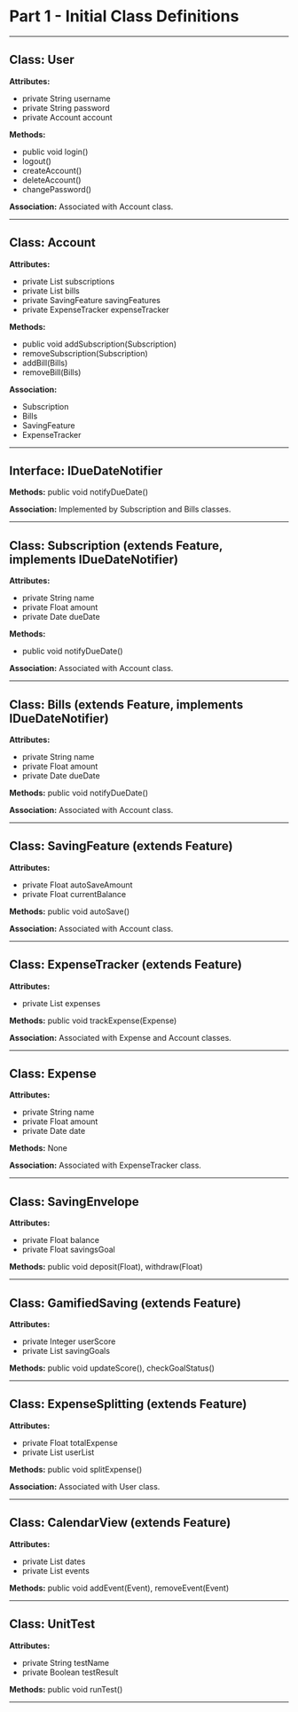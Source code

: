 # Part 1 - Initial Class Definitions

---------------------------------------------------------------------------------------------------------------------------

## Class: User

**Attributes:**
+ private String username
+ private String password
+ private Account account

**Methods:** 
+ public void login()
+ logout()
+ createAccount()
+ deleteAccount()
+ changePassword()

**Association:** Associated with Account class.

---------------------------------------------------------------------------------------------------------------------------

## Class: Account

**Attributes:**
+ private List<Subscription> subscriptions
+ private List<Bills> bills
+ private SavingFeature savingFeatures
+ private ExpenseTracker expenseTracker

**Methods:** 
+ public void addSubscription(Subscription)
+ removeSubscription(Subscription)
+ addBill(Bills)
+ removeBill(Bills)

**Association:**
+ Subscription
+ Bills
+ SavingFeature
+ ExpenseTracker

---------------------------------------------------------------------------------------------------------------------------

## Interface: IDueDateNotifier
**Methods:** public void notifyDueDate()

**Association:** Implemented by Subscription and Bills classes.

---------------------------------------------------------------------------------------------------------------------------

## Class: Subscription (extends Feature, implements IDueDateNotifier)

**Attributes:**
+ private String name
+ private Float amount
+ private Date dueDate

**Methods:** 
+ public void notifyDueDate()

**Association:** Associated with Account class.

---------------------------------------------------------------------------------------------------------------------------

## Class: Bills (extends Feature, implements IDueDateNotifier)

**Attributes:**
+ private String name
+ private Float amount
+ private Date dueDate

**Methods:** public void notifyDueDate()

**Association:** Associated with Account class.

---------------------------------------------------------------------------------------------------------------------------

## Class: SavingFeature (extends Feature)

**Attributes:**
+ private Float autoSaveAmount
+ private Float currentBalance

**Methods:** public void autoSave()

**Association:** Associated with Account class.

---------------------------------------------------------------------------------------------------------------------------

## Class: ExpenseTracker (extends Feature)

**Attributes:**
+ private List<Expense> expenses

**Methods:** public void trackExpense(Expense)

**Association:** Associated with Expense and Account classes.

---------------------------------------------------------------------------------------------------------------------------

## Class: Expense

**Attributes:**
+ private String name
+ private Float amount
+ private Date date

**Methods:** None

**Association:** Associated with ExpenseTracker class.

---------------------------------------------------------------------------------------------------------------------------

## Class: SavingEnvelope

**Attributes:**
+ private Float balance
+ private Float savingsGoal

**Methods:** public void deposit(Float), withdraw(Float)

---------------------------------------------------------------------------------------------------------------------------

## Class: GamifiedSaving (extends Feature)

**Attributes:**
+ private Integer userScore
+ private List<SavingGoal> savingGoals

**Methods:** public void updateScore(), checkGoalStatus()

---------------------------------------------------------------------------------------------------------------------------

## Class: ExpenseSplitting (extends Feature)

**Attributes:**
+ private Float totalExpense
+ private List<User> userList

**Methods:** public void splitExpense()

**Association:** Associated with User class.

---------------------------------------------------------------------------------------------------------------------------

## Class: CalendarView (extends Feature)

**Attributes:**
+ private List<Date> dates
+ private List<Event> events

**Methods:** public void addEvent(Event), removeEvent(Event)

---------------------------------------------------------------------------------------------------------------------------

## Class: UnitTest

**Attributes:**
+ private String testName
+ private Boolean testResult

**Methods:** public void runTest()

---------------------------------------------------------------------------------------------------------------------------
